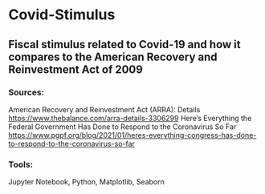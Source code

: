 # Covid-Stimulus
## Fiscal stimulus related to Covid-19 and how it compares to the American Recovery and Reinvestment Act of 2009
 ### Sources: 
 American Recovery and Reinvestment Act (ARRA): Details https://www.thebalance.com/arra-details-3306299 
 Here’s Everything the Federal Government Has Done to Respond to the Coronavirus So Far 
 https://www.pgpf.org/blog/2021/01/heres-everything-congress-has-done-to-respond-to-the-coronavirus-so-far
 ### Tools: 
 Jupyter Notebook, Python, Matplotlib, Seaborn

